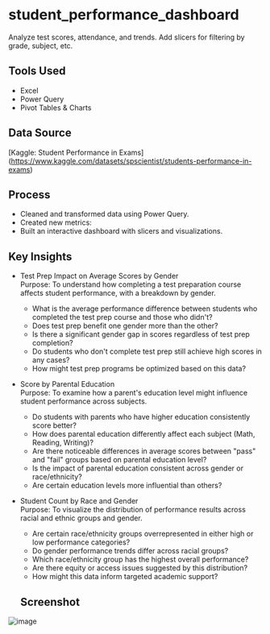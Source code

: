 # student_performance_dashboard
Analyze test scores, attendance, and trends. Add slicers for filtering by grade, subject, etc.

## Tools Used
- Excel
- Power Query
- Pivot Tables & Charts

## Data Source
[Kaggle: Student Performance in Exams] (https://www.kaggle.com/datasets/spscientist/students-performance-in-exams)

## Process
- Cleaned and transformed data using Power Query.
- Created new metrics:
- Built an interactive dashboard with slicers and visualizations.

## Key Insights
- Test Prep Impact on Average Scores by Gender <br>
Purpose: To understand how completing a test preparation course affects student performance, with a breakdown by gender.
  - What is the average performance difference between students who completed the test prep course and those who didn't?
  - Does test prep benefit one gender more than the other?
  - Is there a significant gender gap in scores regardless of test prep completion?
  - Do students who don't complete test prep still achieve high scores in any cases?
  - How might test prep programs be optimized based on this data?
- Score by Parental Education <br>
Purpose: To examine how a parent's education level might influence student performance across subjects.
  - Do students with parents who have higher education consistently score better?
  - How does parental education differently affect each subject (Math, Reading, Writing)?
  - Are there noticeable differences in average scores between "pass" and "fail" groups based on parental education level?
  - Is the impact of parental education consistent across gender or race/ethnicity?
  - Are certain education levels more influential than others?
  
- Student Count by Race and Gender <br>
Purpose: To visualize the distribution of performance results across racial and ethnic groups and gender.
  - Are certain race/ethnicity groups overrepresented in either high or low performance categories?
  - Do gender performance trends differ across racial groups?
  - Which race/ethnicity group has the highest overall performance?
  - Are there equity or access issues suggested by this distribution?
  - How might this data inform targeted academic support?

  ## Screenshot
![image](https://github.com/user-attachments/assets/ac5f4497-25f0-48ac-ad15-ca858bca52f8)
